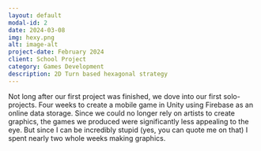 ```yaml
---
layout: default
modal-id: 2
date: 2024-03-08
img: hexy.png
alt: image-alt
project-date: February 2024
client: School Project
category: Games Development
description: 2D Turn based hexagonal strategy
---
```


Not long after our first project was finished, we dove into our first solo-projects. Four weeks to create a mobile game
in Unity using Firebase as an online data storage. Since we could no longer rely on artists to create graphics, the games
we produced were significantly less appealing to the eye. But since I can be incredibly stupid (yes, you can quote me on
that) I spent nearly two whole weeks making graphics.